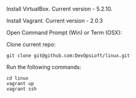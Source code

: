 Install VirtualBox. Current version - 5.2.10.

Install Vagrant. Current version - 2.0.3

Open Command Prompt (Win) or Term (OSX):

Clone current repo:<br>
```
git clone git@github.com:DevOpsLoft/linux.git
```

Run the following commands:
```
cd linux
vagrant up
vagrant ssh
```
